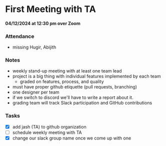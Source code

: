 # First Meeting with TA
#### 04/12/2024 at 12:30 pm over Zoom
### Attendance
- missing Hugir, Abijith

### Notes
- weekly stand-up meeting with at least one team lead
- project is a big thing with individual features implemented by each team
  - graded on features, process, and quality
- must have proper github etiquette (pull requests, branching)
- one designer per team
- if we switch to discord we'll have to write a report about it.
- grading team will track Slack participation and GitHub contributions


### Tasks
- [x] add jash (TA) to github organization
- [ ] schedule weekly meeting with TA
- [x] change our slack group name once we come up with one
